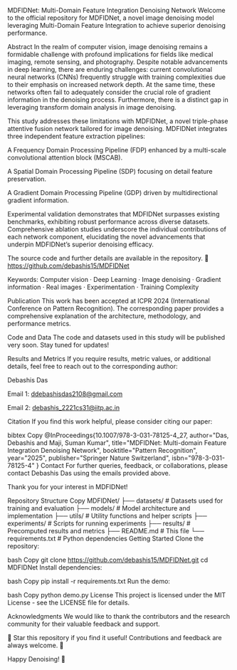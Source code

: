 MDFIDNet: Multi-Domain Feature Integration Denoising Network
Welcome to the official repository for MDFIDNet, a novel image denoising model leveraging Multi-Domain Feature Integration to achieve superior denoising performance.

Abstract
In the realm of computer vision, image denoising remains a formidable challenge with profound implications for fields like medical imaging, remote sensing, and photography. Despite notable advancements in deep learning, there are enduring challenges: current convolutional neural networks (CNNs) frequently struggle with training complexities due to their emphasis on increased network depth. At the same time, these networks often fail to adequately consider the crucial role of gradient information in the denoising process. Furthermore, there is a distinct gap in leveraging transform domain analysis in image denoising.

This study addresses these limitations with MDFIDNet, a novel triple-phase attentive fusion network tailored for image denoising. MDFIDNet integrates three independent feature extraction pipelines:

A Frequency Domain Processing Pipeline (FDP) enhanced by a multi-scale convolutional attention block (MSCAB).

A Spatial Domain Processing Pipeline (SDP) focusing on detail feature preservation.

A Gradient Domain Processing Pipeline (GDP) driven by multidirectional gradient information.

Experimental validation demonstrates that MDFIDNet surpasses existing benchmarks, exhibiting robust performance across diverse datasets. Comprehensive ablation studies underscore the individual contributions of each network component, elucidating the novel advancements that underpin MDFIDNet’s superior denoising efficacy.

The source code and further details are available in the repository.
🔗 https://github.com/debashis15/MDFIDNet

Keywords: Computer vision · Deep Learning · Image denoising · Gradient information · Real images · Experimentation · Training Complexity

Publication
This work has been accepted at ICPR 2024 (International Conference on Pattern Recognition).
The corresponding paper provides a comprehensive explanation of the architecture, methodology, and performance metrics.

Code and Data
The code and datasets used in this study will be published very soon. Stay tuned for updates!

Results and Metrics
If you require results, metric values, or additional details, feel free to reach out to the corresponding author:

Debashis Das

Email 1: ddebashisdas2108@gmail.com

Email 2: debashis_2221cs31@iitp.ac.in

Citation
If you find this work helpful, please consider citing our paper:

bibtex
Copy
@InProceedings{10.1007/978-3-031-78125-4_27,
  author="Das, Debashis and Maji, Suman Kumar",
  title="MDFIDNet: Multi-domain Feature Integration Denoising Network",
  booktitle="Pattern Recognition",
  year="2025",
  publisher="Springer Nature Switzerland",
  isbn="978-3-031-78125-4"
}
Contact
For further queries, feedback, or collaborations, please contact Debashis Das using the emails provided above.

Thank you for your interest in MDFIDNet!

Repository Structure
Copy
MDFIDNet/
├── datasets/               # Datasets used for training and evaluation
├── models/                 # Model architecture and implementation
├── utils/                  # Utility functions and helper scripts
├── experiments/            # Scripts for running experiments
├── results/                # Precomputed results and metrics
├── README.md               # This file
└── requirements.txt        # Python dependencies
Getting Started
Clone the repository:

bash
Copy
git clone https://github.com/debashis15/MDFIDNet.git
cd MDFIDNet
Install dependencies:

bash
Copy
pip install -r requirements.txt
Run the demo:

bash
Copy
python demo.py
License
This project is licensed under the MIT License - see the LICENSE file for details.

Acknowledgments
We would like to thank the contributors and the research community for their valuable feedback and support.

🌟 Star this repository if you find it useful! Contributions and feedback are always welcome. 🌟

Happy Denoising! 🚀
